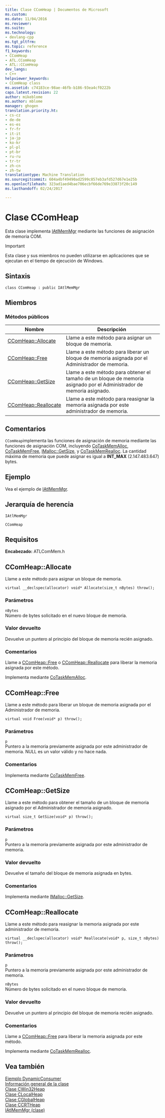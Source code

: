 ```yaml
---
title: Clase CComHeap | Documentos de Microsoft
ms.custom: 
ms.date: 11/04/2016
ms.reviewer: 
ms.suite: 
ms.technology:
- devlang-cpp
ms.tgt_pltfrm: 
ms.topic: reference
f1_keywords:
- CComHeap
- ATL.CComHeap
- ATL::CComHeap
dev_langs:
- C++
helpviewer_keywords:
- CComHeap class
ms.assetid: c74183ce-98ae-46fb-b186-93ea4cf0222b
caps.latest.revision: 22
author: mikeblome
ms.author: mblome
manager: ghogen
translation.priority.ht:
- cs-cz
- de-de
- es-es
- fr-fr
- it-it
- ja-jp
- ko-kr
- pl-pl
- pt-br
- ru-ru
- tr-tr
- zh-cn
- zh-tw
translationtype: Machine Translation
ms.sourcegitcommit: 604a4bf49490ad2599c857eb3afd527d67e1e25b
ms.openlocfilehash: 323ad1aed4bae706ecbf66de769e33873f20c149
ms.lasthandoff: 02/24/2017

---
```

# <a name="ccomheap-class"></a>Clase CComHeap
Esta clase implementa [IAtlMemMgr](../../atl/reference/iatlmemmgr-class.md) mediante las funciones de asignación de memoria COM.  
  
> [!IMPORTANT]
>  Esta clase y sus miembros no pueden utilizarse en aplicaciones que se ejecutan en el tiempo de ejecución de Windows.  
  
## <a name="syntax"></a>Sintaxis  
  
```
class CComHeap : public IAtlMemMgr
```  
  
## <a name="members"></a>Miembros  
  
### <a name="public-methods"></a>Métodos públicos  
  
|Nombre|Descripción|  
|----------|-----------------|  
|[CComHeap::Allocate](#allocate)|Llame a este método para asignar un bloque de memoria.|  
|[CComHeap::Free](#free)|Llame a este método para liberar un bloque de memoria asignada por el Administrador de memoria.|  
|[CComHeap::GetSize](#getsize)|Llame a este método para obtener el tamaño de un bloque de memoria asignado por el Administrador de memoria asignado.|  
|[CComHeap::Reallocate](#reallocate)|Llame a este método para reasignar la memoria asignada por este administrador de memoria.|  
  
## <a name="remarks"></a>Comentarios  
 `CComHeap`implementa las funciones de asignación de memoria mediante las funciones de asignación COM, incluyendo [CoTaskMemAlloc](http://msdn.microsoft.com/library/windows/desktop/ms692727), [CoTaskMemFree](http://msdn.microsoft.com/library/windows/desktop/ms680722), [IMalloc::GetSize](http://msdn.microsoft.com/library/windows/desktop/ms691226), y [CoTaskMemRealloc](http://msdn.microsoft.com/library/windows/desktop/ms687280). La cantidad máxima de memoria que puede asignar es igual a **INT_MAX** (2.147.483.647) bytes.  
  
## <a name="example"></a>Ejemplo  
 Vea el ejemplo de [IAtlMemMgr](../../atl/reference/iatlmemmgr-class.md).  
  
## <a name="inheritance-hierarchy"></a>Jerarquía de herencia  
 `IAtlMemMgr`  
  
 `CComHeap`  
  
## <a name="requirements"></a>Requisitos  
 **Encabezado:** ATLComMem.h  
  
##  <a name="a-nameallocatea--ccomheapallocate"></a><a name="allocate"></a>CComHeap::Allocate  
 Llame a este método para asignar un bloque de memoria.  
  
```
virtual __declspec(allocator) void* Allocate(size_t nBytes) throw();
```  
  
### <a name="parameters"></a>Parámetros  
 `nBytes`  
 Número de bytes solicitado en el nuevo bloque de memoria.  
  
### <a name="return-value"></a>Valor devuelto  
 Devuelve un puntero al principio del bloque de memoria recién asignado.  
  
### <a name="remarks"></a>Comentarios  
 Llame a [CComHeap::Free](#free) o [CComHeap::Reallocate](#reallocate) para liberar la memoria asignada por este método.  
  
 Implementa mediante [CoTaskMemAlloc](http://msdn.microsoft.com/library/windows/desktop/ms692727).  
  
##  <a name="a-namefreea--ccomheapfree"></a><a name="free"></a>CComHeap::Free  
 Llame a este método para liberar un bloque de memoria asignada por el Administrador de memoria.  
  
```
virtual void Free(void* p) throw();
```  
  
### <a name="parameters"></a>Parámetros  
 `p`  
 Puntero a la memoria previamente asignada por este administrador de memoria. NULL es un valor válido y no hace nada.  
  
### <a name="remarks"></a>Comentarios  
 Implementa mediante [CoTaskMemFree](http://msdn.microsoft.com/library/windows/desktop/ms680722).  
  
##  <a name="a-namegetsizea--ccomheapgetsize"></a><a name="getsize"></a>CComHeap::GetSize  
 Llame a este método para obtener el tamaño de un bloque de memoria asignado por el Administrador de memoria asignado.  
  
```
virtual size_t GetSize(void* p) throw();
```  
  
### <a name="parameters"></a>Parámetros  
 `p`  
 Puntero a la memoria previamente asignada por este administrador de memoria.  
  
### <a name="return-value"></a>Valor devuelto  
 Devuelve el tamaño del bloque de memoria asignada en bytes.  
  
### <a name="remarks"></a>Comentarios  
 Implementa mediante [IMalloc::GetSize](http://msdn.microsoft.com/library/windows/desktop/ms691226).  
  
##  <a name="a-namereallocatea--ccomheapreallocate"></a><a name="reallocate"></a>CComHeap::Reallocate  
 Llame a este método para reasignar la memoria asignada por este administrador de memoria.  
  
```
virtual __declspec(allocator) void* Reallocate(void* p, size_t nBytes) throw();
```  
  
### <a name="parameters"></a>Parámetros  
 `p`  
 Puntero a la memoria previamente asignada por este administrador de memoria.  
  
 `nBytes`  
 Número de bytes solicitado en el nuevo bloque de memoria.  
  
### <a name="return-value"></a>Valor devuelto  
 Devuelve un puntero al principio del bloque de memoria recién asignado.  
  
### <a name="remarks"></a>Comentarios  
 Llame a [CComHeap::Free](#free) para liberar la memoria asignada por este método.  
  
 Implementa mediante [CoTaskMemRealloc](http://msdn.microsoft.com/library/windows/desktop/ms687280).  
  
## <a name="see-also"></a>Vea también  
 [Ejemplo DynamicConsumer](../../visual-cpp-samples.md)   
 [Información general de la clase](../../atl/atl-class-overview.md)   
 [Clase CWin32Heap](../../atl/reference/cwin32heap-class.md)   
 [Clase CLocalHeap](../../atl/reference/clocalheap-class.md)   
 [Clase CGlobalHeap](../../atl/reference/cglobalheap-class.md)   
 [Clase CCRTHeap](../../atl/reference/ccrtheap-class.md)   
 [IAtlMemMgr (clase)](../../atl/reference/iatlmemmgr-class.md)

